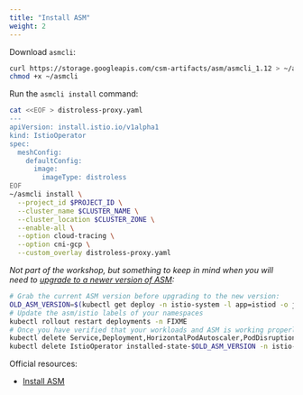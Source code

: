 ```yaml
---
title: "Install ASM"
weight: 2
---
```


Download `asmcli`:
```Bash
curl https://storage.googleapis.com/csm-artifacts/asm/asmcli_1.12 > ~/asmcli
chmod +x ~/asmcli
```

Run the `asmcli install` command:
```Bash
cat <<EOF > distroless-proxy.yaml
---
apiVersion: install.istio.io/v1alpha1
kind: IstioOperator
spec:
  meshConfig:
    defaultConfig:
      image:
        imageType: distroless
EOF
~/asmcli install \
  --project_id $PROJECT_ID \
  --cluster_name $CLUSTER_NAME \
  --cluster_location $CLUSTER_ZONE \
  --enable-all \
  --option cloud-tracing \
  --option cni-gcp \
  --custom_overlay distroless-proxy.yaml
```

_Not part of the workshop, but something to keep in mind when you will need to [upgrade to a newer version of ASM](https://cloud.google.com/service-mesh/docs/unified-install/plan-upgrade):_

```Bash
# Grab the current ASM version before upgrading to the new version:
OLD_ASM_VERSION=$(kubectl get deploy -n istio-system -l app=istiod -o jsonpath={.items[*].metadata.labels.'istio\.io\/rev'}'{"\n"}')
# Update the asm/istio labels of your namespaces
kubectl rollout restart deployments -n FIXME
# Once you have verified that your workloads and ASM is working properly, you could complete the upgrade of ASM by removing the the components of the old version:
kubectl delete Service,Deployment,HorizontalPodAutoscaler,PodDisruptionBudget istiod-$OLD_ASM_VERSION -n istio-system --ignore-not-found=true
kubectl delete IstioOperator installed-state-$OLD_ASM_VERSION -n istio-system
```

Official resources:
- [Install ASM](https://cloud.google.com/service-mesh/docs/unified-install/install)